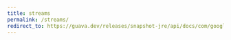 ```yaml
---
title: streams
permalink: /streams/
redirect_to: https://guava.dev/releases/snapshot-jre/api/docs/com/google/common/collect/Streams.html
---
```

